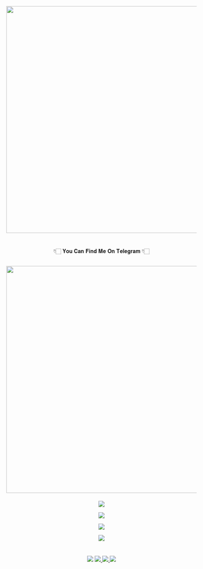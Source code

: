 <a href="https://github.com/BotMasterOfficial/"><img src="https://img.shields.io/badge/𝕸𝖚𝖐𝖊𝖘𝖍%20𝕾𝖔𝖑𝖆𝖓𝖐𝖎-gold?&style=flat-square?&logo=github" width=600px></a></p>

#
<p align="center">👇🏻 𝐘𝐨𝐮 𝐂𝐚𝐧 𝐅𝐢𝐧𝐝 𝐌𝐞 𝐎𝐧 𝐓𝐞𝐥𝐞𝐠𝐫𝐚𝐦 👇🏻</p>

## <a href="https://t.me/mkspali"><img src="https://img.shields.io/badge/Telegram-𝕸𝖚𝖐𝖊𝖘𝖍%20𝕾𝖔𝖑𝖆𝖓𝖐𝖎-gold?&style=flat-square?&logo=telegram" width=600px></a></p>


<p align="center"><img src="https://komarev.com/ghpvc/?username=BotMasterOfficial&color=blue&style=flat-square&label=Profile+Views" /></p>
<p align="center"><img src="https://img.shields.io/github/followers/BotMasterOfficial.svg?style=social&label=Follow&maxAge=9999999" /></p>
<p align="center"><a href="https://github.com/BotMasterOfficial"><img src="https://github-readme-stats.vercel.app/api?username=BotMasterOfficial&show_icons=true&theme=radical"></a></p>
<p align="center"><a href="https://github.com/BotMasterOfficial"><img src="https://github-readme-stats.vercel.app/api/top-langs/?username=BotMasterOfficial&theme=radical&layout=compact"></a></p> 

#

<p align="center"><img src="https://img.shields.io/badge/-Github-000?style=flat&labelColor=gold&logo=Github&logoColor=white><a href="https://github.com/BotMasterOfficial">
<img src="https://img.shields.io/badge/-Instagram-c13584?style=flat&labelColor=white&logo=instagram" /><a href="https://www.instagram.com/mukeshsolankiofficial">
<img src="https://img.shields.io/badge/-Gmail-c14438?style=flat&labelColor=white&logo=Gmail&logoColor=white><a href="Mukesh:mkspali@gmail.com">
<a href="https://www.facebook.com/mkspali"><img src="https://img.shields.io/badge/-Facebook-blue?style=flat&labelColor=white&logo=Facebook&Color=white"></p>
